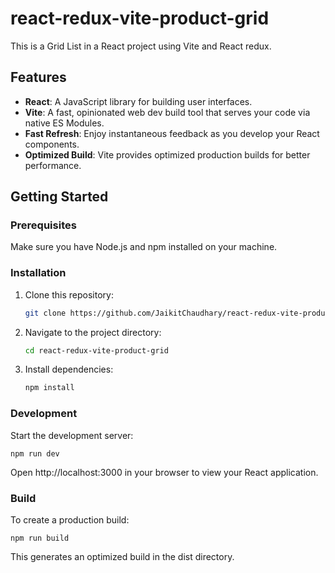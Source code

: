 # react-redux-vite-product-grid
This is a Grid List in a React project using Vite and React redux.

## Features

- **React**: A JavaScript library for building user interfaces.
- **Vite**: A fast, opinionated web dev build tool that serves your code via native ES Modules.
- **Fast Refresh**: Enjoy instantaneous feedback as you develop your React components.
- **Optimized Build**: Vite provides optimized production builds for better performance.

## Getting Started

### Prerequisites

Make sure you have Node.js and npm installed on your machine.

### Installation

1. Clone this repository:

   ```bash
   git clone https://github.com/JaikitChaudhary/react-redux-vite-product-grid.git

2. Navigate to the project directory:
    ```bash
    cd react-redux-vite-product-grid

3. Install dependencies:
    ```bash
    npm install

### Development
Start the development server:

    npm run dev

Open http://localhost:3000 in your browser to view your React application.

### Build
To create a production build:
    
    npm run build
    
This generates an optimized build in the dist directory.
